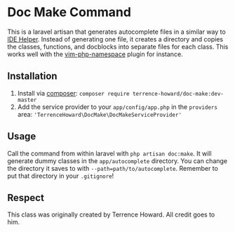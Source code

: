 # Doc Make Command

This is a laravel artisan that generates autocomplete files in a similar way to [IDE Helper](https://github.com/barryvdh/laravel-ide-helper).
Instead of generating one file, it creates a directory and copies the classes, functions, and docblocks into separate files for each class.
This works well with the [vim-php-namespace](https://github.com/arnaud-lb/vim-php-namespace) plugin for instance.

## Installation

1. Install via [composer](http://getcomposer.org): `composer require terrence-howard/doc-make:dev-master`
2. Add the service provider to your `app/config/app.php` in the `providers` area: `'TerrenceHoward\DocMake\DocMakeServiceProvider'`

## Usage

Call the command from within laravel with `php artisan doc:make`. It will generate dummy classes in the `app/autocomplete` directory.
You can change the directory it saves to with `--path=path/to/autocomplete`. Remember to put that directory in your `.gitignore`!

## Respect

This class was originally created by Terrence Howard. All credit goes to him.
